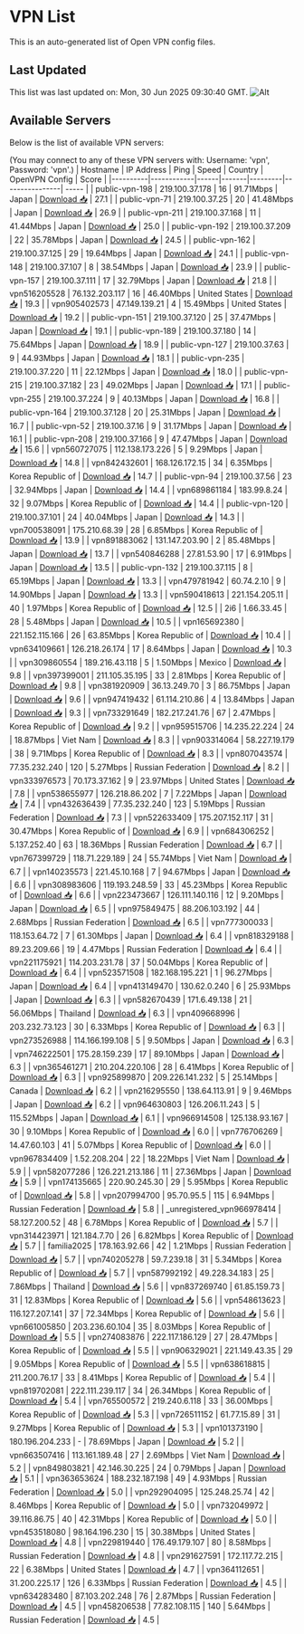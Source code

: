 # VPN List

This is an auto-generated list of Open VPN config files.

## Last Updated

This list was last updated on: Mon, 30 Jun 2025 09:30:40 GMT.
![Alt](https://repobeats.axiom.co/api/embed/186b98318ef1479477931607c1ad7d823f12451f.svg "Repobeats analytics image")

## Available Servers

Below is the list of available VPN servers:

(You may connect to any of these VPN servers with: Username: 'vpn', Password: 'vpn'.)
| Hostname | IP Address | Ping | Speed | Country | OpenVPN Config | Score |
|----------|------------|------|-------|---------|----------------| ----- |
| public-vpn-198 | 219.100.37.178 | 16 | 91.71Mbps | Japan | [Download 📥](./configs/server_0_JP.ovpn) | 27.1 |
| public-vpn-71 | 219.100.37.25 | 20 | 41.48Mbps | Japan | [Download 📥](./configs/server_1_JP.ovpn) | 26.9 |
| public-vpn-211 | 219.100.37.168 | 11 | 41.44Mbps | Japan | [Download 📥](./configs/server_2_JP.ovpn) | 25.0 |
| public-vpn-192 | 219.100.37.209 | 22 | 35.78Mbps | Japan | [Download 📥](./configs/server_3_JP.ovpn) | 24.5 |
| public-vpn-162 | 219.100.37.125 | 29 | 19.64Mbps | Japan | [Download 📥](./configs/server_4_JP.ovpn) | 24.1 |
| public-vpn-148 | 219.100.37.107 | 8 | 38.54Mbps | Japan | [Download 📥](./configs/server_5_JP.ovpn) | 23.9 |
| public-vpn-157 | 219.100.37.111 | 17 | 32.79Mbps | Japan | [Download 📥](./configs/server_6_JP.ovpn) | 21.8 |
| vpn516205528 | 76.132.203.117 | 16 | 46.40Mbps | United States | [Download 📥](./configs/server_7_US.ovpn) | 19.3 |
| vpn905402573 | 47.149.139.21 | 4 | 15.49Mbps | United States | [Download 📥](./configs/server_8_US.ovpn) | 19.2 |
| public-vpn-151 | 219.100.37.120 | 25 | 37.47Mbps | Japan | [Download 📥](./configs/server_9_JP.ovpn) | 19.1 |
| public-vpn-189 | 219.100.37.180 | 14 | 75.64Mbps | Japan | [Download 📥](./configs/server_10_JP.ovpn) | 18.9 |
| public-vpn-127 | 219.100.37.63 | 9 | 44.93Mbps | Japan | [Download 📥](./configs/server_11_JP.ovpn) | 18.1 |
| public-vpn-235 | 219.100.37.220 | 11 | 22.12Mbps | Japan | [Download 📥](./configs/server_12_JP.ovpn) | 18.0 |
| public-vpn-215 | 219.100.37.182 | 23 | 49.02Mbps | Japan | [Download 📥](./configs/server_13_JP.ovpn) | 17.1 |
| public-vpn-255 | 219.100.37.224 | 9 | 40.13Mbps | Japan | [Download 📥](./configs/server_14_JP.ovpn) | 16.8 |
| public-vpn-164 | 219.100.37.128 | 20 | 25.31Mbps | Japan | [Download 📥](./configs/server_15_JP.ovpn) | 16.7 |
| public-vpn-52 | 219.100.37.16 | 9 | 31.17Mbps | Japan | [Download 📥](./configs/server_16_JP.ovpn) | 16.1 |
| public-vpn-208 | 219.100.37.166 | 9 | 47.47Mbps | Japan | [Download 📥](./configs/server_17_JP.ovpn) | 15.6 |
| vpn560727075 | 112.138.173.226 | 5 | 9.29Mbps | Japan | [Download 📥](./configs/server_18_JP.ovpn) | 14.8 |
| vpn842432601 | 168.126.172.15 | 34 | 6.35Mbps | Korea Republic of | [Download 📥](./configs/server_19_KR.ovpn) | 14.7 |
| public-vpn-94 | 219.100.37.56 | 23 | 32.94Mbps | Japan | [Download 📥](./configs/server_20_JP.ovpn) | 14.4 |
| vpn689861184 | 183.99.8.24 | 32 | 9.07Mbps | Korea Republic of | [Download 📥](./configs/server_21_KR.ovpn) | 14.4 |
| public-vpn-120 | 219.100.37.101 | 24 | 40.04Mbps | Japan | [Download 📥](./configs/server_22_JP.ovpn) | 14.3 |
| vpn700538091 | 175.210.68.39 | 28 | 6.85Mbps | Korea Republic of | [Download 📥](./configs/server_23_KR.ovpn) | 13.9 |
| vpn891883062 | 131.147.203.90 | 2 | 85.48Mbps | Japan | [Download 📥](./configs/server_24_JP.ovpn) | 13.7 |
| vpn540846288 | 27.81.53.90 | 17 | 6.91Mbps | Japan | [Download 📥](./configs/server_25_JP.ovpn) | 13.5 |
| public-vpn-132 | 219.100.37.115 | 8 | 65.19Mbps | Japan | [Download 📥](./configs/server_26_JP.ovpn) | 13.3 |
| vpn479781942 | 60.74.2.10 | 9 | 14.90Mbps | Japan | [Download 📥](./configs/server_27_JP.ovpn) | 13.3 |
| vpn590418613 | 221.154.205.11 | 40 | 1.97Mbps | Korea Republic of | [Download 📥](./configs/server_28_KR.ovpn) | 12.5 |
| 2i6 | 1.66.33.45 | 28 | 5.48Mbps | Japan | [Download 📥](./configs/server_29_JP.ovpn) | 10.5 |
| vpn165692380 | 221.152.115.166 | 26 | 63.85Mbps | Korea Republic of | [Download 📥](./configs/server_30_KR.ovpn) | 10.4 |
| vpn634109661 | 126.218.26.174 | 17 | 8.64Mbps | Japan | [Download 📥](./configs/server_31_JP.ovpn) | 10.3 |
| vpn309860554 | 189.216.43.118 | 5 | 1.50Mbps | Mexico | [Download 📥](./configs/server_32_MX.ovpn) | 9.8 |
| vpn397399001 | 211.105.35.195 | 33 | 2.81Mbps | Korea Republic of | [Download 📥](./configs/server_33_KR.ovpn) | 9.8 |
| vpn381920909 | 36.13.249.70 | 3 | 86.75Mbps | Japan | [Download 📥](./configs/server_34_JP.ovpn) | 9.6 |
| vpn947419432 | 61.114.210.86 | 4 | 13.84Mbps | Japan | [Download 📥](./configs/server_35_JP.ovpn) | 9.3 |
| vpn733291649 | 182.217.241.76 | 67 | 2.47Mbps | Korea Republic of | [Download 📥](./configs/server_36_KR.ovpn) | 9.2 |
| vpn959515706 | 14.235.22.224 | 24 | 18.87Mbps | Viet Nam | [Download 📥](./configs/server_37_VN.ovpn) | 8.3 |
| vpn903314064 | 58.227.19.179 | 38 | 9.71Mbps | Korea Republic of | [Download 📥](./configs/server_38_KR.ovpn) | 8.3 |
| vpn807043574 | 77.35.232.240 | 120 | 5.27Mbps | Russian Federation | [Download 📥](./configs/server_39_RU.ovpn) | 8.2 |
| vpn333976573 | 70.173.37.162 | 9 | 23.97Mbps | United States | [Download 📥](./configs/server_40_US.ovpn) | 7.8 |
| vpn538655977 | 126.218.86.202 | 7 | 7.22Mbps | Japan | [Download 📥](./configs/server_41_JP.ovpn) | 7.4 |
| vpn432636439 | 77.35.232.240 | 123 | 5.19Mbps | Russian Federation | [Download 📥](./configs/server_42_RU.ovpn) | 7.3 |
| vpn522633409 | 175.207.152.117 | 31 | 30.47Mbps | Korea Republic of | [Download 📥](./configs/server_43_KR.ovpn) | 6.9 |
| vpn684306252 | 5.137.252.40 | 63 | 18.36Mbps | Russian Federation | [Download 📥](./configs/server_44_RU.ovpn) | 6.7 |
| vpn767399729 | 118.71.229.189 | 24 | 55.74Mbps | Viet Nam | [Download 📥](./configs/server_45_VN.ovpn) | 6.7 |
| vpn140235573 | 221.45.10.168 | 7 | 94.67Mbps | Japan | [Download 📥](./configs/server_46_JP.ovpn) | 6.6 |
| vpn308983606 | 119.193.248.59 | 33 | 45.23Mbps | Korea Republic of | [Download 📥](./configs/server_47_KR.ovpn) | 6.6 |
| vpn223473667 | 126.111.140.116 | 12 | 9.20Mbps | Japan | [Download 📥](./configs/server_48_JP.ovpn) | 6.5 |
| vpn975849475 | 88.206.103.192 | 44 | 2.68Mbps | Russian Federation | [Download 📥](./configs/server_49_RU.ovpn) | 6.5 |
| vpn777300033 | 118.153.64.72 | 7 | 61.30Mbps | Japan | [Download 📥](./configs/server_50_JP.ovpn) | 6.4 |
| vpn818329188 | 89.23.209.66 | 19 | 4.47Mbps | Russian Federation | [Download 📥](./configs/server_51_RU.ovpn) | 6.4 |
| vpn221175921 | 114.203.231.78 | 37 | 50.04Mbps | Korea Republic of | [Download 📥](./configs/server_52_KR.ovpn) | 6.4 |
| vpn523571508 | 182.168.195.221 | 1 | 96.27Mbps | Japan | [Download 📥](./configs/server_53_JP.ovpn) | 6.4 |
| vpn413149470 | 130.62.0.240 | 6 | 25.93Mbps | Japan | [Download 📥](./configs/server_54_JP.ovpn) | 6.3 |
| vpn582670439 | 171.6.49.138 | 21 | 56.06Mbps | Thailand | [Download 📥](./configs/server_55_TH.ovpn) | 6.3 |
| vpn409668996 | 203.232.73.123 | 30 | 6.33Mbps | Korea Republic of | [Download 📥](./configs/server_56_KR.ovpn) | 6.3 |
| vpn273526988 | 114.166.199.108 | 5 | 9.50Mbps | Japan | [Download 📥](./configs/server_57_JP.ovpn) | 6.3 |
| vpn746222501 | 175.28.159.239 | 17 | 89.10Mbps | Japan | [Download 📥](./configs/server_58_JP.ovpn) | 6.3 |
| vpn365461271 | 210.204.220.106 | 28 | 6.41Mbps | Korea Republic of | [Download 📥](./configs/server_59_KR.ovpn) | 6.3 |
| vpn925899870 | 209.226.141.232 | 5 | 25.14Mbps | Canada | [Download 📥](./configs/server_60_CA.ovpn) | 6.2 |
| vpn216295550 | 138.64.113.91 | 9 | 9.46Mbps | Japan | [Download 📥](./configs/server_61_JP.ovpn) | 6.2 |
| vpn964630803 | 126.206.11.243 | 5 | 115.52Mbps | Japan | [Download 📥](./configs/server_62_JP.ovpn) | 6.1 |
| vpn966914508 | 125.138.93.167 | 30 | 9.10Mbps | Korea Republic of | [Download 📥](./configs/server_63_KR.ovpn) | 6.0 |
| vpn776706269 | 14.47.60.103 | 41 | 5.07Mbps | Korea Republic of | [Download 📥](./configs/server_64_KR.ovpn) | 6.0 |
| vpn967834409 | 1.52.208.204 | 22 | 18.22Mbps | Viet Nam | [Download 📥](./configs/server_65_VN.ovpn) | 5.9 |
| vpn582077286 | 126.221.213.186 | 11 | 27.36Mbps | Japan | [Download 📥](./configs/server_66_JP.ovpn) | 5.9 |
| vpn174135665 | 220.90.245.30 | 29 | 5.95Mbps | Korea Republic of | [Download 📥](./configs/server_67_KR.ovpn) | 5.8 |
| vpn207994700 | 95.70.95.5 | 115 | 6.94Mbps | Russian Federation | [Download 📥](./configs/server_68_RU.ovpn) | 5.8 |
| _unregistered_vpn966978414 | 58.127.200.52 | 48 | 6.78Mbps | Korea Republic of | [Download 📥](./configs/server_69_KR.ovpn) | 5.7 |
| vpn314423971 | 121.184.7.70 | 26 | 6.82Mbps | Korea Republic of | [Download 📥](./configs/server_70_KR.ovpn) | 5.7 |
| familia2025 | 178.163.92.66 | 42 | 1.21Mbps | Russian Federation | [Download 📥](./configs/server_71_RU.ovpn) | 5.7 |
| vpn740205278 | 59.7.239.18 | 31 | 5.34Mbps | Korea Republic of | [Download 📥](./configs/server_72_KR.ovpn) | 5.7 |
| vpn587992192 | 49.228.34.183 | 25 | 7.86Mbps | Thailand | [Download 📥](./configs/server_73_TH.ovpn) | 5.6 |
| vpn837269740 | 61.85.159.73 | 31 | 12.83Mbps | Korea Republic of | [Download 📥](./configs/server_74_KR.ovpn) | 5.6 |
| vpn548613623 | 116.127.207.141 | 37 | 72.34Mbps | Korea Republic of | [Download 📥](./configs/server_75_KR.ovpn) | 5.6 |
| vpn661005850 | 203.236.60.104 | 35 | 8.03Mbps | Korea Republic of | [Download 📥](./configs/server_76_KR.ovpn) | 5.5 |
| vpn274083876 | 222.117.186.129 | 27 | 28.47Mbps | Korea Republic of | [Download 📥](./configs/server_77_KR.ovpn) | 5.5 |
| vpn906329021 | 221.149.43.35 | 29 | 9.05Mbps | Korea Republic of | [Download 📥](./configs/server_78_KR.ovpn) | 5.5 |
| vpn638618815 | 211.200.76.17 | 33 | 8.41Mbps | Korea Republic of | [Download 📥](./configs/server_79_KR.ovpn) | 5.4 |
| vpn819702081 | 222.111.239.117 | 34 | 26.34Mbps | Korea Republic of | [Download 📥](./configs/server_80_KR.ovpn) | 5.4 |
| vpn765500572 | 219.240.6.118 | 33 | 36.00Mbps | Korea Republic of | [Download 📥](./configs/server_81_KR.ovpn) | 5.3 |
| vpn726511152 | 61.77.15.89 | 31 | 9.27Mbps | Korea Republic of | [Download 📥](./configs/server_82_KR.ovpn) | 5.3 |
| vpn101373190 | 180.196.204.233 | - | 78.69Mbps | Japan | [Download 📥](./configs/server_83_JP.ovpn) | 5.2 |
| vpn663507416 | 113.161.189.48 | 27 | 2.69Mbps | Viet Nam | [Download 📥](./configs/server_84_VN.ovpn) | 5.2 |
| vpn849803821 | 42.146.30.225 | 24 | 0.79Mbps | Japan | [Download 📥](./configs/server_85_JP.ovpn) | 5.1 |
| vpn363653624 | 188.232.187.198 | 49 | 4.93Mbps | Russian Federation | [Download 📥](./configs/server_86_RU.ovpn) | 5.0 |
| vpn292904095 | 125.248.25.74 | 42 | 8.46Mbps | Korea Republic of | [Download 📥](./configs/server_87_KR.ovpn) | 5.0 |
| vpn732049972 | 39.116.86.75 | 40 | 42.31Mbps | Korea Republic of | [Download 📥](./configs/server_88_KR.ovpn) | 5.0 |
| vpn453518080 | 98.164.196.230 | 15 | 30.38Mbps | United States | [Download 📥](./configs/server_89_US.ovpn) | 4.8 |
| vpn229819440 | 176.49.179.107 | 80 | 8.58Mbps | Russian Federation | [Download 📥](./configs/server_90_RU.ovpn) | 4.8 |
| vpn291627591 | 172.117.72.215 | 22 | 6.38Mbps | United States | [Download 📥](./configs/server_91_US.ovpn) | 4.7 |
| vpn364112651 | 31.200.225.17 | 126 | 6.33Mbps | Russian Federation | [Download 📥](./configs/server_92_RU.ovpn) | 4.5 |
| vpn634283480 | 87.103.202.248 | 76 | 2.87Mbps | Russian Federation | [Download 📥](./configs/server_93_RU.ovpn) | 4.5 |
| vpn458206538 | 77.82.108.115 | 140 | 5.64Mbps | Russian Federation | [Download 📥](./configs/server_94_RU.ovpn) | 4.5 |
